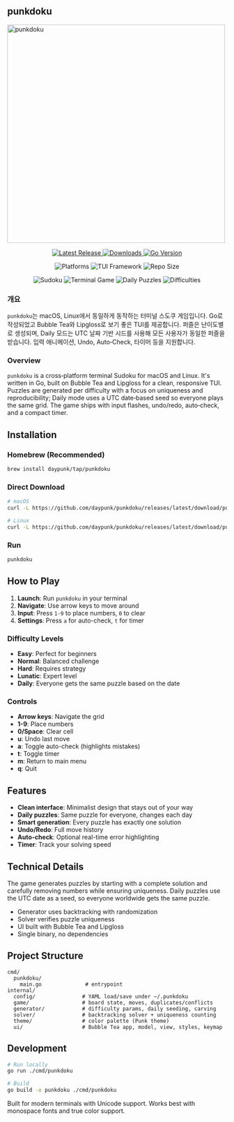 ## punkdoku

<img src="https://github.com/user-attachments/assets/8bb7cf23-51b1-4db6-86f8-ef8c96bf6661" width="500" alt="punkdoku">

<p align="center">
  <a href="https://github.com/daypunk/punkdoku/releases/latest">
    <img src="https://img.shields.io/github/v/release/daypunk/punkdoku?style=for-the-badge&logo=github&color=ff6b6b&labelColor=2d3748" alt="Latest Release"/>
  </a>
  <a href="https://github.com/daypunk/punkdoku/releases">
    <img src="https://img.shields.io/github/downloads/daypunk/punkdoku/total?style=for-the-badge&logo=download&color=4ecdc4&labelColor=2d3748" alt="Downloads"/>
  </a>
  <a href="https://golang.org/">
    <img src="https://img.shields.io/badge/Go-1.23+-00ADD8?style=for-the-badge&logo=go&logoColor=white&labelColor=2d3748" alt="Go Version"/>
  </a>
</p>

<p align="center">
  <img src="https://img.shields.io/badge/Platform-macOS%20%7C%20Linux-brightgreen?style=for-the-badge&logo=terminal&labelColor=2d3748" alt="Platforms"/>
  <img src="https://img.shields.io/badge/TUI-Bubble%20Tea-ff79c6?style=for-the-badge&logo=bubbletea&labelColor=2d3748" alt="TUI Framework"/>
  <img src="https://img.shields.io/github/repo-size/daypunk/punkdoku?style=for-the-badge&logo=github&color=yellow&labelColor=2d3748" alt="Repo Size"/>
</p>

<p align="center">
  <img src="https://img.shields.io/badge/🧩-Sudoku%20Solver-purple?style=for-the-badge&labelColor=2d3748" alt="Sudoku"/>
  <img src="https://img.shields.io/badge/⚡-Terminal%20Game-orange?style=for-the-badge&labelColor=2d3748" alt="Terminal Game"/>
  <img src="https://img.shields.io/badge/🎮-Daily%20Puzzles-blue?style=for-the-badge&labelColor=2d3748" alt="Daily Puzzles"/>
  <img src="https://img.shields.io/badge/🏆-Four%20Difficulties-red?style=for-the-badge&labelColor=2d3748" alt="Difficulties"/>
</p>

### 개요
`punkdoku`는 macOS, Linux에서 동일하게 동작하는 터미널 스도쿠 게임입니다. Go로 작성되었고 Bubble Tea와 Lipgloss로 보기 좋은 TUI를 제공합니다. 퍼즐은 난이도별로 생성되며, Daily 모드는 UTC 날짜 기반 시드를 사용해 모든 사용자가 동일한 퍼즐을 받습니다. 입력 애니메이션, Undo, Auto‑Check, 타이머 등을 지원합니다.

### Overview
`punkdoku` is a cross‑platform terminal Sudoku for macOS and Linux. It's written in Go, built on Bubble Tea and Lipgloss for a clean, responsive TUI. Puzzles are generated per difficulty with a focus on uniqueness and reproducibility; Daily mode uses a UTC date‑based seed so everyone plays the same grid. The game ships with input flashes, undo/redo, auto‑check, and a compact timer.

## Installation

### Homebrew (Recommended)
```bash
brew install daypunk/tap/punkdoku
```

### Direct Download
```bash
# macOS
curl -L https://github.com/daypunk/punkdoku/releases/latest/download/punkdoku-macos -o /usr/local/bin/punkdoku && chmod +x /usr/local/bin/punkdoku

# Linux
curl -L https://github.com/daypunk/punkdoku/releases/latest/download/punkdoku-linux -o /usr/local/bin/punkdoku && chmod +x /usr/local/bin/punkdoku
```

### Run
```bash
punkdoku
```

## How to Play

1. **Launch**: Run `punkdoku` in your terminal
2. **Navigate**: Use arrow keys to move around
3. **Input**: Press `1-9` to place numbers, `0` to clear
4. **Settings**: Press `a` for auto-check, `t` for timer

### Difficulty Levels
- **Easy**: Perfect for beginners
- **Normal**: Balanced challenge
- **Hard**: Requires strategy
- **Lunatic**: Expert level
- **Daily**: Everyone gets the same puzzle based on the date

### Controls
- **Arrow keys**: Navigate the grid
- **1-9**: Place numbers
- **0/Space**: Clear cell
- **u**: Undo last move
- **a**: Toggle auto-check (highlights mistakes)
- **t**: Toggle timer
- **m**: Return to main menu
- **q**: Quit

## Features

- **Clean interface**: Minimalist design that stays out of your way
- **Daily puzzles**: Same puzzle for everyone, changes each day
- **Smart generation**: Every puzzle has exactly one solution
- **Undo/Redo**: Full move history
- **Auto-check**: Optional real-time error highlighting
- **Timer**: Track your solving speed

## Technical Details

The game generates puzzles by starting with a complete solution and carefully removing numbers while ensuring uniqueness. Daily puzzles use the UTC date as a seed, so everyone worldwide gets the same puzzle.

- Generator uses backtracking with randomization
- Solver verifies puzzle uniqueness
- UI built with Bubble Tea and Lipgloss
- Single binary, no dependencies

## Project Structure
```text
cmd/
  punkdoku/
    main.go              # entrypoint
internal/
  config/               # YAML load/save under ~/.punkdoku
  game/                 # board state, moves, duplicates/conflicts
  generator/            # difficulty params, daily seeding, carving
  solver/               # backtracking solver + uniqueness counting
  theme/                # color palette (Punk theme)
  ui/                   # Bubble Tea app, model, view, styles, keymap
```

## Development

```bash
# Run locally
go run ./cmd/punkdoku

# Build
go build -o punkdoku ./cmd/punkdoku
```

Built for modern terminals with Unicode support. Works best with monospace fonts and true color support.
